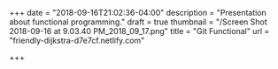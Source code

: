 +++
date = "2018-09-16T21:02:36-04:00"
description = "Presentation about functional programming."
draft = true
thumbnail = "/Screen Shot 2018-09-16 at 9.03.40 PM_2018_09_17.png"
title = "Git Functional"
url = "friendly-dijkstra-d7e7cf.netlify.com"

+++
